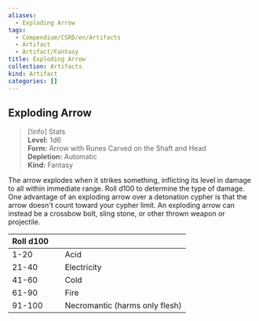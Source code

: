 ```yaml
---
aliases:
  - Exploding Arrow
tags:
  - Compendium/CSRD/en/Artifacts
  - Artifact
  - Artifact/Fantasy
title: Exploding Arrow
collection: Artifacts
kind: Artifact
categories: []
---
```

## Exploding Arrow  
>[!info] Stats  
> **Level:** 1d6  
> **Form:** Arrow with Runes Carved on the Shaft and Head  
> **Depletion:** Automatic  
> **Kind:** Fantasy
  
The arrow explodes when it strikes something, inflicting its level in damage to all within immediate range. Roll d100 to determine the type of damage. One advantage of an exploding arrow over a detonation cypher is that the arrow doesn't count toward your cypher limit. An exploding arrow can instead be a crossbow bolt, sling stone, or other thrown weapon or projectile.  

|  Roll d100 &nbsp; &nbsp; |   |  
| ------------- | :----------- |  
| 1-20 | Acid |  
| 21-40 | Electricity |  
| 41-60 | Cold |  
| 61-90 | Fire |  
| 91-100 | Necromantic (harms only flesh) |